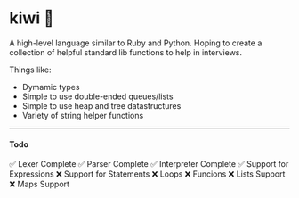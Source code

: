 # kiwi 🥝
A high-level language similar to Ruby and Python. Hoping to create a collection of helpful standard lib functions to help in interviews.

Things like:
- Dymamic types
- Simple to use double-ended queues/lists
- Simple to use heap and tree datastructures
- Variety of string helper functions

---

#### Todo
✅ Lexer Complete
✅ Parser Complete
✅ Interpreter Complete
✅ Support for Expressions
❌ Support for Statements
❌ Loops
❌ Funcions
❌ Lists Support
❌ Maps Support
